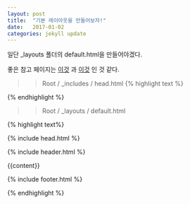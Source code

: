 ```yaml
---
layout: post
title:  "기본 레이아웃을 만들어보자!"
date:   2017-01-02
categories: jekyll update
---
```


일단 _layouts 폴더의 default.html을 만들어야겠다.

좋은 참고 페이지는 [이것](https://www.digitalocean.com/community/tutorials/exploring-jekyll-s-default-content) 과 [이것](https://jeremenichelli.github.io/2015/07/building-blog-jekyll-creating-layouts/) 인 것 같다.


>> Root / _includes / head.html
{% highlight text %}

<head>
  <meta charset="utf-8">
  <meta http-equiv="X-UA-Compatible" content="IE=edge">
  <title>
    {% if page.title %} {{ page.title }}
    {% else %} {{ site.title }}
    {% endif %}
  </title>
  <meta name="description" content="{{ site.description }}">
  <meta name="viewport" content="width=device-width">
</head>

{% endhighlight %}


>> Root / _layouts / default.html

{% highlight text%}

<!DOCTYPE html>
<html lang="en">

  {% include head.html %}

  {% include header.html %}

  <body>
   <!--  <section class="post-wrapper">
      <p class="post-date">{{ page.date }}</p>
    </section>
    <h1 class="post-title">{{ page.title }}</h1> -->
    <article class="post-content">
      {{content}}
    </article>
  </body>

  {% include footer.html %}
</html>

{% endhighlight %}
